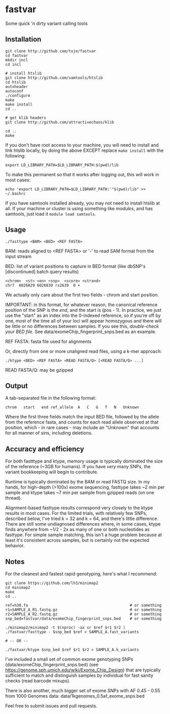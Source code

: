 fastvar
=======

Some quick 'n dirty variant calling tools

Installation
------------

    git clone http://github.com/txje/fastvar
    cd fastvar
    mkdir incl
    cd incl
    
    # install htslib
    git clone http://github.com/samtools/htslib
    cd htslib
    autoheader
    autoconf
    ./configure
    make
    make install
    cd ..
    
    # get klib headers
    git clone http://github.com/attractivechaos/klib
    
    cd ..
    make

If you don't have root access to your machine, you will need to install and link htslib locally, by doing the above EXCEPT replace `make install` with the following:

    export LD_LIBRARY_PATH=$LD_LIBRARY_PATH:$(pwd)/lib

To make this permanent so that it works after logging out, this will work in most cases:

    echo 'export LD_LIBRARY_PATH=$LD_LIBRARY_PATH:'"$(pwd)/lib" >> ~/.bashrc

If you have samtools installed already, you may not need to install htslib at all. If your machine or cluster is using something like *modules*, and has samtools, just load it `module load samtools`.

Usage
-----

    ./fasttype <BAM> <BED> <REF FASTA>

BAM: reads aligned to &lt;REF FASTA&gt; or '-' to read SAM format from the input stream

BED: list of variant positions to capture in BED format (like dbSNP's [discontinued] batch query results)

    <chrom>  <st> <en> <snp>  <score> <strand>
    chr7  6026829 6026830 rs2639  0 +

We actually only care about the first two fields - chrom and start position.

IMPORTANT: in this format, for whatever reason, the canonical reference position of the SNP is the *end*, and the start is (pos - 1). In practice, we just use the "start" as an index into the 0-indexed reference, so if you're off by one, most of the time all of your loci will appear homozygous and there will be little or no differences between samples. If you see this, *double-check your BED file*. See data/exomeChip\_fingerprint\_snps.bed as an example.

REF FASTA: fasta file used for alignments


Or, directly from one or more unaligned read files, using a k-mer approach:

    ./ktype <BED> <REF FASTA> <READ FASTA/Q> [<READ FASTA/Q> ...]

READ FASTA/Q: may be gzipped


Output
------

A tab-separated file in the following format:

    chrom	start	end	ref_allele	A	C	G	T	N	Unknown

Where the first three fields match the input BED file, followed by the allele from the reference fasta, and counts for each read allele observed at that position, which - in rare cases - may include an "Unknown" that accounts for all manner of sins, including deletions.


Accuracy and efficiency
-----------------------

For both fastttype and ktype, memory usage is typically dominated the size of the reference (~3GB for humans).
If you have *very* many SNPs, the variant bookkeeping will begin to contribute.

Runtime is typically dominated by the BAM or read FASTQ size. In my hands, for high-depth (>100x) exome sequencing, fasttype takes ~2 min per sample and ktype takes ~7 min per sample from gzipped reads (on one thread).

Alignment-based fasttype results correspond very closely to the ktype results in most cases. For the limited trials, with relatively few SNPs, described below, I've tried k = 32 and k = 64, and there's little difference. There are still some undiagnosed differences where, in some cases, ktype finds anywhere from ~1/2 - 2x as many of one or both nucleotides as fasttype. For simple sample matching, this isn't a huge problem because at least it's consistent across samples, but is certainly not the expected behavior.


Notes
-----

For the cleanest and fastest rapid genotyping, here's what I recommend:

    git clone https://github.com/lh3/minimap2
    cd minimap2
    make
    cd ..

    ref=h38.fa                                             # or something
    r1=SAMPLE_A_R1.fastq.gz                                # or something
    r2=SAMPLE_A_R2.fastq.gz                                # or something
    snp_bed=fastvar/data/exomeChip_fingerprint_snps.bed    # or something
    
    ./minimap2/minimap2 -t $(nproc) -ax sr $ref $r1 $r2 | ./fastvar/fasttype - $snp_bed $ref > SAMPLE_A.fast_variants

    # -- OR --

    ./fastvar/ktype $snp_bed $ref $r1 $r2 > SAMPLE_A.k_variants

I've included a small set of common exome genotyping SNPs (data/exomeChip\_fingerprint\_snps.bed) (see https://genome.sph.umich.edu/wiki/Exome_Chip_Design) that are typically sufficient to match and distinguish samples by individual for fast sanity checks (read barcode mixups).

There is also another, much bigger set of exome SNPs with AF 0.45 - 0.55 from 1000 Genomes data: data/1kgenomes\_0.5af\_exome\_snps.bed

Feel free to submit issues and pull requests.
